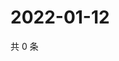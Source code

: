 # 2022-01-12

共 0 条

<!-- BEGIN WEIBO -->
<!-- 最后更新时间 Wed Jan 12 2022 02:00:48 GMT+0800 (China Standard Time) -->

<!-- END WEIBO -->
